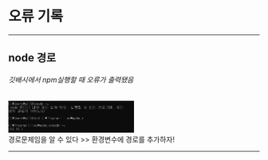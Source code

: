 # 오류 기록    
***
    
## node 경로      
###### 깃배시에서 npm실행할 때 오류가 출력됐음    

<img src="./img/error_node_path.PNG" width="50%" height="auto" title="error" alt="errorNodePath"></img>    
경로문제임을 알 수 있다 >> 환경변수에 경로를 추가하자!    
***